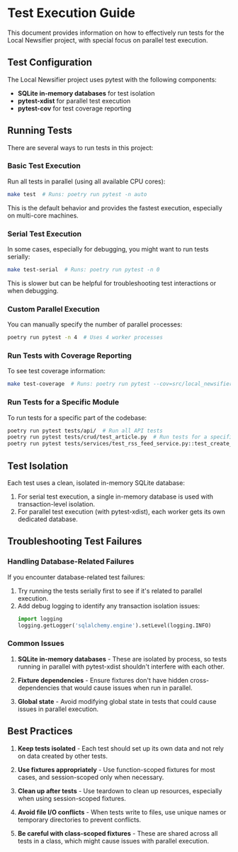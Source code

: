 # Test Execution Guide

This document provides information on how to effectively run tests for the Local Newsifier project, with special focus on parallel test execution.

## Test Configuration

The Local Newsifier project uses pytest with the following components:

- **SQLite in-memory databases** for test isolation
- **pytest-xdist** for parallel test execution
- **pytest-cov** for test coverage reporting

## Running Tests

There are several ways to run tests in this project:

### Basic Test Execution

Run all tests in parallel (using all available CPU cores):

```bash
make test  # Runs: poetry run pytest -n auto
```

This is the default behavior and provides the fastest execution, especially on multi-core machines.

### Serial Test Execution

In some cases, especially for debugging, you might want to run tests serially:

```bash
make test-serial  # Runs: poetry run pytest -n 0
```

This is slower but can be helpful for troubleshooting test interactions or when debugging.

### Custom Parallel Execution

You can manually specify the number of parallel processes:

```bash
poetry run pytest -n 4  # Uses 4 worker processes
```

### Run Tests with Coverage Reporting

To see test coverage information:

```bash
make test-coverage  # Runs: poetry run pytest --cov=src/local_newsifier --cov-report=term-missing
```

### Run Tests for a Specific Module

To run tests for a specific part of the codebase:

```bash
poetry run pytest tests/api/  # Run all API tests
poetry run pytest tests/crud/test_article.py  # Run tests for a specific file
poetry run pytest tests/services/test_rss_feed_service.py::test_create_feed  # Run a specific test
```

## Test Isolation

Each test uses a clean, isolated in-memory SQLite database:

1. For serial test execution, a single in-memory database is used with transaction-level isolation.
2. For parallel test execution (with pytest-xdist), each worker gets its own dedicated database.

## Troubleshooting Test Failures

### Handling Database-Related Failures

If you encounter database-related test failures:

1. Try running the tests serially first to see if it's related to parallel execution.
2. Add debug logging to identify any transaction isolation issues:
   ```python
   import logging
   logging.getLogger('sqlalchemy.engine').setLevel(logging.INFO)
   ```

### Common Issues

1. **SQLite in-memory databases** - These are isolated by process, so tests running in parallel with pytest-xdist shouldn't interfere with each other.

2. **Fixture dependencies** - Ensure fixtures don't have hidden cross-dependencies that would cause issues when run in parallel.

3. **Global state** - Avoid modifying global state in tests that could cause issues in parallel execution.

## Best Practices

1. **Keep tests isolated** - Each test should set up its own data and not rely on data created by other tests.

2. **Use fixtures appropriately** - Use function-scoped fixtures for most cases, and session-scoped only when necessary.

3. **Clean up after tests** - Use teardown to clean up resources, especially when using session-scoped fixtures.

4. **Avoid file I/O conflicts** - When tests write to files, use unique names or temporary directories to prevent conflicts.

5. **Be careful with class-scoped fixtures** - These are shared across all tests in a class, which might cause issues with parallel execution.

